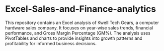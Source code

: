 # Excel-Sales-and-Finance-analytics
This repository contains an Excel analysis of Kwell Tech Gears, a computer hardware sales company. It focuses on year-wise sales trends, financial performance, and Gross Margin Percentage (GM%). The analysis uses PivotTables and charts to provide insights into growth patterns and profitability for informed business decisions.
